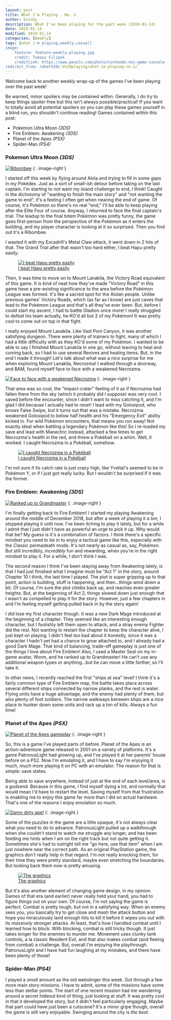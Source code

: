 ```yaml
---
layout: post
title: What I'm Playing - No. 2
author: bsinky
description: What I've been playing for the past week (2019-01-14)
date: 2019-01-14
modified: 2019-01-14
categories: [Weekly]
tags: [what i'm playing,weekly,casual]
image:
    feature: feature-weekly-playing.jpg
    credit: Tomasz Filipek
    creditlink: https://www.pexels.com/photo/nintendo-nes-game-console-set-1637438/
redirect_from: /what%20i'm%20playing/what-im-playing-no-2/
---
```


Welcome back to another weekly wrap-up of the games I've been playing over the past week!

Be warned, minor spoilers may be contained within. Generally, I do *try* to keep things spoiler-free but this isn't always possible/practical! If you want to totally avoid all potential spoilers so you can play these games yourself in a blind run, you shouldn't continue reading! Games contained within this post:

 - Pokemon Ultra Moon *(3DS)*
 - Fire Emblem: Awakening *(3DS)*
 - Planet of the Apes *(PSX)*
 - Spider-Man *(PS4)*

<!--more-->

### Pokemon Ultra Moon *(3DS)*

[![Ribombee](https://i.imgur.com/gJPHoWhm.png)](https://i.imgur.com/gJPHoWh.png)
{: .image-right }

I started off this week by flying around Alola and trying to fill in some gaps in my Pokédex. Just as a sort of small-ish detour before taking on the last captain. I'm starting to not want my island challenge to end, I think! Caught in the dichotomy of "wanting to finish the main story" and "not wanting the game to end", it's a feeling I often get when nearing the end of game. Of course, it's Pokémon so there's no real "end," I'll be able to keep playing after the Elite Four of course. Anyway, I returned to face the final captain's trial. The leadup to the final totem Pokémon was pretty funny, the game goes first-person from the perspective of the Pokémon as it enters the building, and my player character is looking at it so surprised. Then you find out it's a Ribombee.

I wasted it with my Excadrill's Metal Claw attack, it went down in 2 hits of that. The Grand Trial after that wasn't too hard either, I beat Hapu pretty easily.

<figure class="half center">
    <a href="https://i.imgur.com/x8CB1ge.png"><img src="https://i.imgur.com/x8CB1gem.png" alt="I beat Hapu pretty easily"/>
    <figcaption>I beat Hapu pretty easily</figcaption></a>
</figure>

Then, it was time to move on to Mount Lanakila, the Victory Road equivalent of this game. It is kind of neat how they've made "Victory Road" in this game have a pre-existing significance to the area before the Pokémon League was formed. It's like a sacred spot for the Alolan people. Unlike previous games' Victory Roads, which (as far as I know) are just caves that lead to the Pokémon League and that's all they've ever been. But, before I could start my ascent, I had to battle Gladion once more! I really struggled to defeat his team actually, he KO'd all but 2 of my Pokémon! It was pretty cool to come out on top in that fight.

I really enjoyed Mount Lanakila. Like Vast Poni Canyon, it was another satisfying dungeon. There were plenty of trainers to fight, many of which I had a little difficulty with as they KO'd some of my Pokémon. I wanted to be able to say I finished Mount Lanakila in one go, without leaving to heal and coming back, so I had to use several Revives and healing items. But, in the end I made it through! Let's talk about what was a nice surprise for me when exploring Mount Lanakila, Necrozma! I walked through a doorway, and BAM, found myself face to face with a weakened Necrozma.

[![Face to face with a weakened Necrozma](https://i.imgur.com/FWKlOtlm.png)](https://i.imgur.com/FWKlOtl.png)
{: .image-right }

That area was so cool, the "impact crater" feeling of it as if Necrozma had fallen there from the sky (which it probably did I suppose) was very cool. I saved before the encounter, since I didn't want to miss catching it, and I'm glad I did because I actually had to reset! I lead with my Golosipod, who knows False Swipe, but it turns out that was a mistake. Necrozma weakened Golosipod to below half health and his "Emergency Exit" ability kicked in. For wild Pokémon encounters, that means you run away! Not exactly ideal when battling a legendary Pokémon like this! So I re-loaded my save and lead with Manectric instead, attacked a few times to get Necrozma's health in the red, and threw a Pokéball on a whim. Well, it worked. I caught Necrozma in a Pokéball, somehow.

<figure class="half center">
    <a href="https://i.imgur.com/vHJtsC3.png"><img src="https://i.imgur.com/vHJtsC3m.png" alt="I caught Necrozma in a Pokéball"/>
    <figcaption>I caught Necrozma in a Pokéball</figcaption></a>
</figure>

I'm not sure if its catch rate is just crazy high, like Yveltal's seemed to be in Pokémon Y, or if I just got really lucky. But I wouldn't be surprised if it was the former.

### Fire Emblem: Awakening *(3DS)*

[![Ranked up to Grandmaster](https://i.imgur.com/gtpseF0m.png)](https://i.imgur.com/gtpseF0.png)
{: .image-right }

I'm finally getting back to Fire Emblem! I started my playing Awakening around the middle of December 2018, but after a week of playing it a *ton*, I stopped playing it until now. I've been itching to play it lately, but for a while I admit that I just didn't have as powerful an urge to pick it up. Why would that be? My guess is it's a combination of factors. I think there's a specific mindset you need to be in to enjoy a tactical game like this, especially with the Classic permadeath mode. It's not nearly as casual as, say, Pokémon. But still incredibly, *incredibly* fun and rewarding, when you're in the right mindset to play it. For a while, I don't think I was.

The second reason I think I've been staying away from Awakening lately, is that I had just finished what I imagine must be "Act 1" in the story, around Chapter 10 I think, the last time I played. The plot is super gripping up to that point, action is building, stuff is happening, and then...things wind down a bit. Of course, I'm sure the plot climbs back up, and reaches even greater heights. But, at the beginning of Act 2, things slowed down just enough that I wasn't as compelled to play it for the story. However, just a few chapters in and I'm feeling myself getting pulled back in by the story again!

I *did* lose my first character though. It was a new Dark Mage introduced at the beginning of a chapter. They seemed like an interesting enough character, but I foolishly left them open to attack, and a stray enemy Fighter did the rest. Not wanting to restart the chapter to keep the character alive, I just kept on playing. I didn't feel *too* bad about it honestly, since it was a character I hadn't yet had a chance to grow attached to, and I already had a good Dark Mage. That kind of balancing, trade-off gameplay is just one of the things I love about Fire Emblem! Also, I used a Master Seal on my in-game avatar, Worm, and he ranked up to Grandmaster! He can't use any additional weapon types or anything...but he can move a little farther, so I'll take it.

In other news, I recently reached the first "ships at sea" level! I think it's a fairly common type of Fire Emblem map, the battle takes place across several different ships connected by narrow planks, and the rest is water. Flying units have a huge advantage, and the enemy had plenty of them, but also plenty of foot soldiers. The narrow walkways between ships are a nice place to hunker down some units and rack up a ton of kills. Always a fun time!

### Planet of the Apes *(PSX)*

[![Planet of the Apes gameplay](https://i.imgur.com/hpZtGRqm.png)](https://i.imgur.com/hpZtGRq.png)
{: .image-right }

So, this is a game I've played parts of before. Planet of the Apes is an action-adventure game released in 2001 on a variety of platforms. It's a game PatronusLight had growing up, and I've played it at her parents' house before on a PS2. Now I'm emulating it, and I have to say I'm enjoying it much, *much* more playing it on PC with an emulator. The reason for that is simple: save states.

Being able to save anywhere, instead of just at the end of each level/area, is a godsend. Because in this game, I find myself dying a lot, and normally that would mean I'd have to restart the level. Saving myself from that frustration is enabling me to enjoy this game far more than I did on actual hardware. That's one of the reasons I enjoy emulation so much.

[![Damn dirty ape!](https://i.imgur.com/wpLQat0m.png)](https://i.imgur.com/wpLQat0.png)
{: .image-right }

Some of the puzzles in the game are a little opaque, it's not always clear what you need to do to advance. PatronusLight pulled up a walkthrough when she couldn't stand to watch me struggle any longer, and has been feeding me hints when I am on the right track but not quite getting it. Sometimes she's had to outright tell me "go here, use that item" when I am just nowhere near the correct path. As an original PlayStation game, the graphics don't really help in that regard. I'm not really knocking them, for their time they were pretty standard, maybe even stretching the boundaries. But looking back them now is pretty amusing.

<figure class="half center">
    <a href="https://i.imgur.com/vIweYDO.png"><img src="https://i.imgur.com/vIweYDOm.png" alt="The graphics"/>
    <figcaption>The graphics</figcaption></a>
</figure>

But it's also another element of changing game design, in my opinion. Games of that era (and earlier) never really held your hand, you had to figure things out on your own. Of course, I'm not saying the game is perfect. Combat is pretty tough, but not in a satisfying way. When an enemy sees you, you basically try to get close and mash the attack button and hope you miraculously land enough hits to kill it before it wipes you out with its *massively* stronger attacks. At least, that's how I handled combat until I learned how to block. With blocking, combat is still tricky though. It just takes longer for the enemies to murder me. Movement uses clunky tank controls, a la classic Resident Evil, and that also makes combat (and fleeing from combat) a challenge. But, overall I'm enjoying the playthrough. PatronusLight and I have had fun laughing at my mistakes, and there have been plenty of those!

### Spider-Man *(PS4)*

I played a *small* amount as the old webslinger this week. Got through a few more main story missions. I have to admit, some of the missions have some less than stellar points. The start of one recent mission had me wandering around a secret hideout kind of thing, just looking at stuff. It was pretty cool in that it developed the story, but it didn't feel particularly engaging. Maybe that part could have just been a cutscene? It's a minor gripe though, overall the game is still very enjoyable. Swinging around the city is *the best*.

